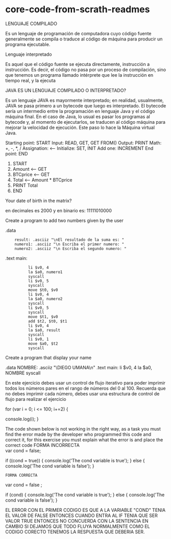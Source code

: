 # core-code-from-scrath-readmes
LENGUAJE COMPILADO 

Es un lenguaje de programación de computadora cuyo código fuente generalmente se compila o traduce al código de máquina para producir un programa ejecutable.

Lenguaje interpretado

Es aquel que el código fuente se ejecuta directamente, instrucción a instrucción. Es decir, el código no pasa por un proceso de compilación, sino que tenemos un programa llamado intérprete que lee la instrucción en tiempo real, y la ejecuta

JAVA ES UN LENGUAJE COMPILADO O INTERPRETADO?

Es un lenguaje JAVA es mayormente interpretado; en realidad, usualmente, JAVA se pasa primero a un bytecode que luego es interpretado. El bytecode sería un intermedio entre la programación en lenguaje Java y el código máquina final.
En el caso de Java, lo usual es pasar los programas al bytecode y, al momento de ejecutarlos, se traducen al código máquina para mejorar la velocidad de ejecución. Este paso lo hace la Máquina virtual Java.

  Starting point: START
  Input: READ, GET, GET FROM(<URL>)
  Output: PRINT
  Math: +, -, *, /
  Assignation: <--
  Initialize: SET, INIT
  Add one: INCREMENT
  End point: END
 
   1. START
  2. Amount <-- GET
  3. BTCprice <-- GET
  4. Total <-- Amount * BTCprice
  5. PRINT Total
  9. END
  
  Your date of birth in the matrix?

en decimales es 2000 y en binario es: 11111010000
  
  
  Create a program to add two numbers given by the user
  
  .data

        result: .asciiz "\nEl resultado de la suma es: "
        numero1: .asciiz "\n Escriba el primer numero: "
        numero2: .asciiz "\n Escriba el segundo numero: "
  .text
        main:
  
              li $v0, 4
              la $a0, numero1
              syscall
              li $v0, 5
              syscall
              move $t0, $v0
              li $v0, 4
              la $a0, numero2
              syscall
              li $v0, 5
              syscall
              move $t1, $v0
              add $t2, $t0, $t1
              li $v0, 4
              la $a0, result
              syscall
              li $v0, 1
              move $a0, $t2
              syscall

  Create a program that display your name
  
   .data
	      NOMBRE: .asciiz "\DIEGO UMANA\n"
  .text
	      main:
              li $v0, 4
              la $a0, NOMBRE
              syscall
  
 En este ejercicio debes usar un control de flujo iterativo para poder imprimir todos los números pares en el rango de números del 0 al 100. Recuerda que no debes imprimir cada número, debes usar una estructura de control de flujo para realizar el ejercicio
  
  for (var i = 0; i <= 100; i+=2) {
  
  console.log(i);
}
  
The code shown below is not working in the right way, as a task you must find the error made by the developer who programmed this code and correct it, for this exercise you must explain what the error is and place the correct code
		FORMA INCORRECTA		  
var cond = false;

if ((cond = true)) {
  console.log('The cond variable is true');
} else {
  console.log('The cond variable is false');
}
			  
	FORMA CORRECTA		  
var  cond  =  false ;

if (cond) {
  console.log('The cond variable is true');
} else {
  console.log('The cond variable is false');
}
			  
EL ERROR CON EL PRIMER CODIGO ES QUE A LA VARIABLE "COND" TENIA EL VALOR DE FALSE ENTONCES CUANDO ENTRA AL IF TENIA QUE SER VALOR TRUE ENTONCES NO CONCUERDA CON LA SENTENCIA EN CAMBIO SI DEJAMOS QUE TODO FLUYA NORMALMENTE COMO EL CODIGO CORECTO TENEMOS LA RESPUESTA QUE DEBERIA SER.
